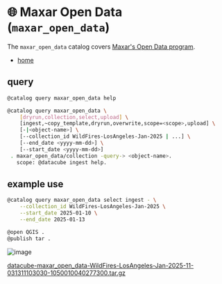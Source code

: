 # 🌐 Maxar Open Data (`maxar_open_data`)

The `maxar_open_data` catalog covers [Maxar's Open Data program](https://www.maxar.com/open-data/).

 - [home](https://www.maxar.com/open-data)

## query

```bash
@catalog query maxar_open_data help
```
```bash
@catalog query maxar_open_data \
	[dryrun,collection,select,upload] \
	[ingest,~copy_template,dryrun,overwrite,scope=<scope>,upload] \
	[-|<object-name>] \
	[--collection_id WildFires-LosAngeles-Jan-2025 | ...] \
	[--end_date <yyyy-mm-dd>] \
	[--start_date <yyyy-mm-dd>]
 . maxar_open_data/collection -query-> <object-name>.
   scope: @datacube ingest help.
```

## example use

```bash
@catalog query maxar_open_data select ingest - \
    --collection_id WildFires-LosAngeles-Jan-2025 \
    --start_date 2025-01-10 \
    --end_date 2025-01-13

@open QGIS .
@publish tar .
```

![image](https://github.com/kamangir/assets/blob/main/blue-geo/Maxar-Open-Datacube.png?raw=true)

[datacube-maxar_open_data-WildFires-LosAngeles-Jan-2025-11-031311103030-1050010040277300.tar.gz](https://kamangir-public.s3.ca-central-1.amazonaws.com/datacube-maxar_open_data-WildFires-LosAngeles-Jan-2025-11-031311103030-1050010040277300.tar.gz)
